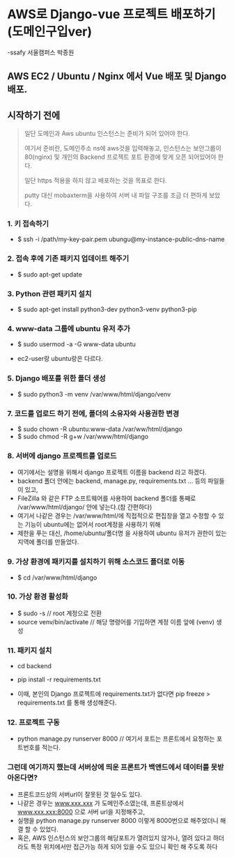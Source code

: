 # AWS로 Django-vue 프로젝트 배포하기(도메인구입ver)
-ssafy 서울캠퍼스 박종원


## AWS EC2 / Ubuntu / Nginx 에서 Vue 배포 및 Django 배포.



## 시작하기 전에

> 일단 도메인과 Aws ubuntu 인스턴스는 준비가 되어 있어야 한다.
>
> 여기서 준비란, 도메인주소 ns에 aws것을 입력해놓고, 인스턴스는 보안그룹이 80(nginx) 및 개인의 Backend 프로젝트 포트 환경에 맞게 오픈 되어있어야 한다.
>
> 일단 https 적용을 하지 않고 배포하는 것을 목표로 한다.
> 
> putty 대신 mobaxterm을 사용하여 서버 내 파일 구조를 조금 더 편하게 보았다.
>


### 1. 키 접속하기 ###

- $ ssh -i /path/my-key-pair.pem ubungu@my-instance-public-dns-name



### 2. 접속 후에 기존 패키지 업데이트 해주기 ###

- $ sudo apt-get update


### 3. Python 관련 패키지 설치 ###

- $ sudo apt-get install python3-dev python3-venv python3-pip


### 4. www-data 그룹에 ubuntu 유저 추가 ###

- $ sudo usermod -a -G www-data ubuntu

- ec2-user랑 ubuntu랑은 다르다.


### 5. Django 배포를 위한 폴더 생성 ###

- $ sudo python3 -m venv /var/www/html/django/venv


### 7. 코드를 업로드 하기 전에, 폴더의 소유자와 사용권한 변경 ###

- $ sudo chown -R ubuntu:www-data /var/ww/html/django
- $ sudo chmod -R g+w /var/www/html/django


### 8. 서버에 django 프로젝트를 업로드 ###


- 여기에서는 설명을 위해서 django 프로젝트 이름을 backend 라고 하겠다.
- backend 폴더 안에는 backend, manage.py, requirements.txt ... 등의 파일들이 있고,
- FileZilla 와 같은 FTP 소프트웨어를 사용하여 backend 폴더를 통째로 /var/www/html/django/ 안에 넣는다.(참 간편하다)
- 여기서 나같은 경우는 /var/www/html/에 직접적으로 편집창을 열고 수정할 수 있는 기능이 ubuntu에는 없어서 root계정을 사용하기 위해
- 제한을 푸는 대신, /home/ubuntu/폴더명 을 사용하여 ubuntu 유저가 권한이 있는 지역에 폴더를 만들었다.

### 9. 가상 환경에 패키지를 설치하기 위해 소스코드 폴더로 이동 ###


- $ cd /var/www/html/django


### 10. 가상 환경 활성화 ###


- $ sudo -s    // root 계정으로 전환
- source venv/bin/activate // 해당 명령어를 기입하면 계정 이름 앞에 (venv) 생성


### 11. 패키지 설치 ###


- cd backend
- pip install -r requirements.txt

- 이때, 본인의 Django 프로젝트에 requirements.txt가 없다면 pip freeze > requirements.txt 를 통해 생성해준다.



### 12. 프로젝트 구동 ###


- python manage.py runserver 8000  // 여기서 포트는 프론트에서 요청하는 포트번호를 적는다.



### 그런데 여기까지 했는데 서버상에 띄운 프론트가 백앤드에서 데이터를 못받아온다면?  ###

- 프론트코드상의 서버url이 잘못된 것 일수도 있다.
- 나같은 경우는 www.xxx.xxx 가 도메인주소였는데, 프론트상에서 www.xxx.xxx:8000 으로 서버 url을 지정해주고,
- 실행을 python manage.py runserver 8000  이렇게 8000번으로 해주었더니 해결 할 수 있었다.
- 혹은, AWS 인스턴스의 보안그룹의 해당포트가 열려있지 않거나, 열려 있다고 하더라도 특정 위치에서만 접근가능 하게 되어 있을 수도 있으니 확인 해 주도록 하다











